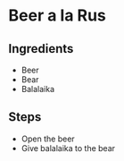 Beer a la Rus
=============

Ingredients
-----------

* Beer
* Bear
* Balalaika

Steps
-----

* Open the beer
* Give balalaika to the bear
